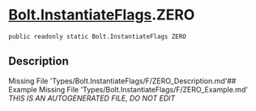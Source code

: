 # [Bolt.InstantiateFlags](Types/Bolt.InstantiateFlags.md).ZERO
`public readonly static Bolt.InstantiateFlags ZERO`
## Description
Missing File 'Types/Bolt.InstantiateFlags/F/ZERO_Description.md'## Example
Missing File 'Types/Bolt.InstantiateFlags/F/ZERO_Example.md'
*THIS IS AN AUTOGENERATED FILE, DO NOT EDIT*
